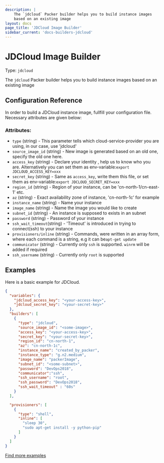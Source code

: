 ```yaml
---
description: |
    The `jdcloud` Packer builder helps you to build instance images
    based on an existing image
layout: docs
page_title: 'JDCloud Image Builder'
sidebar_current: 'docs-builders-jdcloud'
---
```


# JDCloud Image Builder

Type: `jdcloud`

The `jdcloud` Packer builder helps you to build instance images
based on an existing image

## Configuration Reference

In order to build a JDCloud instance image, fullfill your configuration file. Necessary attributes
are given below: 

### Attributes:

- `type` (string) - This parameter tells which cloud-service-provider you are using, in our case, use 'jdcloud'
- `source_image_id` (string) - New image is generated based on an old one, specify the old one here. 
- `access_key` (string) - Declare your identity , help us to know who you are. Alternatively you can set them as env-variable:`export JDCLOUD_ACCESS_KEY=xxx`
- `secret_key` (string) - Same as `access_key`, write them this file, or set them as env-variable:`export JDCLOUD_SECRET_KEY=xxx`
- `region_id` (string) - Region of your instance, can be 'cn-north-1/cn-east-1' etc.
- `az` (string) - Exact availability zone of instance, 'cn-north-1c' for example
- `instance_name` (string) - Name your instance
- `image_name` (string) - Name the image you would like to create
- `subnet_id` (string) - An instance is supposed to exists in an subnet
- `password` (string) -  Password of your instance
- `ssh_wait_timeout`(string) - 'Timeout' is introduced in trying to connect(ssh) to your instance
- `provisioners/inline` (string) - Commands, were written in an array form, where each command is a string, e.g it can be`apt-get update`
- `communicator` (string) - Currently only `ssh` is supported. `winrm` will be added if required
- `ssh_username` (string) - Currently only `root` is supported 

## Examples

Here is a basic example for JDCloud.

``` json
{
  "variables": {
    "jdcloud_access_key": "<your-access-key>",
    "jdcloud_secret_key": "<your-secret-key>"
  },
  "builders": [
    {
      "type": "jdcloud",
      "source_image_id": "<some-image>",
      "access_key": "<your-access-key>",
      "secret_key": "<your-secret-key>",
      "region_id": "cn-north-1",
      "az": "cn-north-1c",
      "instance_name": "created_by_packer",
      "instance_type": "g.n2.medium",
      "image_name": "packerImage",
      "subnet_id": "<some-subnet>",
      "password": "DevOps2018",
      "communicator":"ssh",
      "ssh_username": "root",
      "ssh_password": "DevOps2018",
      "ssh_wait_timeout" : "60s"
    }
  ],

  "provisioners": [
    {
      "type": "shell",
      "inline": [
        "sleep 30",
        "sudo apt-get install -y python-pip"
      ]
    }
  ]
}

```

[Find more examples](https://github.com/hashicorp/packer/tree/master/examples/jdcloud)